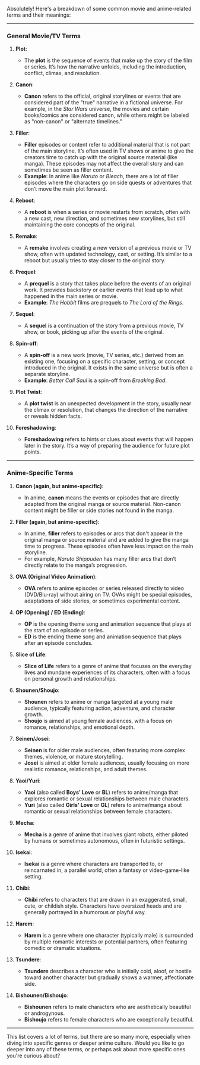 Absolutely! Here's a breakdown of some common movie and anime-related terms and their meanings:

---

### **General Movie/TV Terms**

1. **Plot**:

   * The **plot** is the sequence of events that make up the story of the film or series. It’s how the narrative unfolds, including the introduction, conflict, climax, and resolution.

2. **Canon**:

   * **Canon** refers to the official, original storylines or events that are considered part of the "true" narrative in a fictional universe. For example, in the *Star Wars* universe, the movies and certain books/comics are considered canon, while others might be labeled as "non-canon" or "alternate timelines."

3. **Filler**:

   * **Filler** episodes or content refer to additional material that is not part of the main storyline. It’s often used in TV shows or anime to give the creators time to catch up with the original source material (like manga). These episodes may not affect the overall story and can sometimes be seen as filler content.
   * **Example**: In anime like *Naruto* or *Bleach*, there are a lot of filler episodes where the characters go on side quests or adventures that don’t move the main plot forward.

4. **Reboot**:

   * A **reboot** is when a series or movie restarts from scratch, often with a new cast, new direction, and sometimes new storylines, but still maintaining the core concepts of the original.

5. **Remake**:

   * A **remake** involves creating a new version of a previous movie or TV show, often with updated technology, cast, or setting. It’s similar to a reboot but usually tries to stay closer to the original story.

6. **Prequel**:

   * A **prequel** is a story that takes place before the events of an original work. It provides backstory or earlier events that lead up to what happened in the main series or movie.
   * **Example**: *The Hobbit* films are prequels to *The Lord of the Rings*.

7. **Sequel**:

   * A **sequel** is a continuation of the story from a previous movie, TV show, or book, picking up after the events of the original.

8. **Spin-off**:

   * A **spin-off** is a new work (movie, TV series, etc.) derived from an existing one, focusing on a specific character, setting, or concept introduced in the original. It exists in the same universe but is often a separate storyline.
   * **Example**: *Better Call Saul* is a spin-off from *Breaking Bad*.

9. **Plot Twist**:

   * A **plot twist** is an unexpected development in the story, usually near the climax or resolution, that changes the direction of the narrative or reveals hidden facts.

10. **Foreshadowing**:

    * **Foreshadowing** refers to hints or clues about events that will happen later in the story. It’s a way of preparing the audience for future plot points.

---

### **Anime-Specific Terms**

1. **Canon (again, but anime-specific)**:

   * In anime, **canon** means the events or episodes that are directly adapted from the original manga or source material. Non-canon content might be filler or side stories not found in the manga.

2. **Filler (again, but anime-specific)**:

   * In anime, **filler** refers to episodes or arcs that don't appear in the original manga or source material and are added to give the manga time to progress. These episodes often have less impact on the main storyline.
   * For example, *Naruto Shippuden* has many filler arcs that don’t directly relate to the manga’s progression.

3. **OVA (Original Video Animation)**:

   * **OVA** refers to anime episodes or series released directly to video (DVD/Blu-ray) without airing on TV. OVAs might be special episodes, adaptations of side stories, or sometimes experimental content.

4. **OP (Opening) / ED (Ending)**:

   * **OP** is the opening theme song and animation sequence that plays at the start of an episode or series.
   * **ED** is the ending theme song and animation sequence that plays after an episode concludes.

5. **Slice of Life**:

   * **Slice of Life** refers to a genre of anime that focuses on the everyday lives and mundane experiences of its characters, often with a focus on personal growth and relationships.

6. **Shounen/Shoujo**:

   * **Shounen** refers to anime or manga targeted at a young male audience, typically featuring action, adventure, and character growth.
   * **Shoujo** is aimed at young female audiences, with a focus on romance, relationships, and emotional depth.

7. **Seinen/Josei**:

   * **Seinen** is for older male audiences, often featuring more complex themes, violence, or mature storytelling.
   * **Josei** is aimed at older female audiences, usually focusing on more realistic romance, relationships, and adult themes.

8. **Yaoi/Yuri**:

   * **Yaoi** (also called **Boys' Love** or **BL**) refers to anime/manga that explores romantic or sexual relationships between male characters.
   * **Yuri** (also called **Girls' Love** or **GL**) refers to anime/manga about romantic or sexual relationships between female characters.

9. **Mecha**:

   * **Mecha** is a genre of anime that involves giant robots, either piloted by humans or sometimes autonomous, often in futuristic settings.

10. **Isekai**:

    * **Isekai** is a genre where characters are transported to, or reincarnated in, a parallel world, often a fantasy or video-game-like setting.

11. **Chibi**:

    * **Chibi** refers to characters that are drawn in an exaggerated, small, cute, or childish style. Characters have oversized heads and are generally portrayed in a humorous or playful way.

12. **Harem**:

    * **Harem** is a genre where one character (typically male) is surrounded by multiple romantic interests or potential partners, often featuring comedic or dramatic situations.

13. **Tsundere**:

    * **Tsundere** describes a character who is initially cold, aloof, or hostile toward another character but gradually shows a warmer, affectionate side.

14. **Bishounen/Bishoujo**:

    * **Bishounen** refers to male characters who are aesthetically beautiful or androgynous.
    * **Bishoujo** refers to female characters who are exceptionally beautiful.

---

This list covers a lot of terms, but there are so many more, especially when diving into specific genres or deeper anime culture. Would you like to go deeper into any of these terms, or perhaps ask about more specific ones you're curious about?

